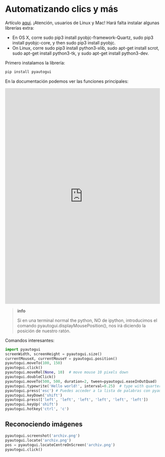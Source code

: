 # Automatizando clics y más

Artículo [aqui](https://automatetheboringstuff.com/chapter18/). ¡Atención, usuarios de Linux y Mac! Hará falta instalar algunas librerías extra:
* En OS X, corre sudo pip3 install pyobjc-framework-Quartz, sudo pip3 install pyobjc-core, y then sudo pip3 install pyobjc.
* On Linux, corre sudo pip3 install python3-xlib, sudo apt-get install scrot, sudo apt-get install python3-tk, y sudo apt-get install python3-dev.

Primero instalamos la librería:

```python
pip install pyautogui
```

En la documentación podemos ver las funciones principales:

<iframe src="https://pyautogui.readthedocs.io/en/latest/cheatsheet.html" frameborder="0" width="100%" height="700" allowfullscreen="true" mozallowfullscreen="true" webkitallowfullscreen="true"></iframe>

>**info**
>
>Si en una terminal normal the python, NO de ipython, introducimos el comando pyautogui.displayMousePosition(), nos irá diciendo la posición de nuestro ratón.

Comandos interesantes:

```python
import pyautogui
screenWidth, screenHeight = pyautogui.size()
currentMouseX, currentMouseY = pyautogui.position()
pyautogui.moveTo(100, 150)
pyautogui.click()
pyautogui.moveRel(None, 10)  # move mouse 10 pixels down
pyautogui.doubleClick()
pyautogui.moveTo(500, 500, duration=2, tween=pyautogui.easeInOutQuad)  # use tweening/easing function to move mouse over 2 seconds.
pyautogui.typewrite('Hello world!', interval=0.25)  # type with quarter-second pause in between each key
pyautogui.press('esc') # Puedes acceder a la lista de palabras con pyautogui.KEYBOARD_KEYS
pyautogui.keyDown('shift')
pyautogui.press(['left', 'left', 'left', 'left', 'left', 'left'])
pyautogui.keyUp('shift')
pyautogui.hotkey('ctrl', 'c')
```

## Reconociendo imágenes

```python
pyautogui.screenshot('archiv.png')
pyautogui.locate('archiv.png')
pos = pyautogui.locateCentreOnScreen('archiv.png')
pyautogui.click()
```